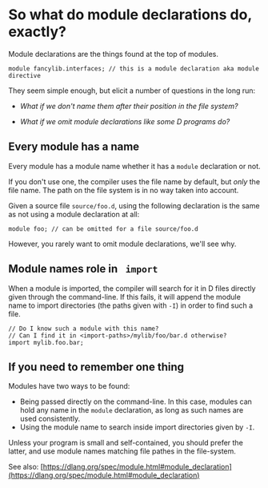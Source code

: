 So what do module declarations do, exactly?
=========================================

Module declarations are the things found at the top of modules.

```
module fancylib.interfaces; // this is a module declaration aka module directive
```

They seem simple enough, but elicit a number of questions in the long run:

- _What if we don't name them after their position in the file system?_

- _What if we omit module declarations like some D programs do?_


## Every module has a name

Every module has a module name whether it has a `module` declaration or not.

If you don't use one, the compiler uses the file name by default, but *only* the file name. The path on the file system is in no way taken into account.

Given a source file `source/foo.d`, using the following declaration is the same as not using a module declaration at all:

```
module foo; // can be omitted for a file source/foo.d
```

However, you rarely want to omit module declarations, we'll see why.



## Module names role in ` import`

When a module is imported, the compiler will search for it in D files directly given through the command-line. If this fails, it will append the module name to import directories (the paths given with `-I`) in order to find such a file.

```
// Do I know such a module with this name?
// Can I find it in <import-paths>/mylib/foo/bar.d otherwise?
import mylib.foo.bar;
```


## If you need to remember one thing

Modules have two ways to be found:
  - Being passed directly on the command-line. In this case, modules can hold any name in the `module` declaration, as long as such names are used consistently.
  - Using the module name to search inside import directories given by `-I`.

Unless your program is small and self-contained, you should prefer the latter, and use module names matching file pathes in the file-system.

See also: [https://dlang.org/spec/module.html#module_declaration](https://dlang.org/spec/module.html#module_declaration)